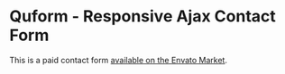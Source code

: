 # Quform - Responsive Ajax Contact Form

This is a paid contact form [available on the Envato Market](https://codecanyon.net/item/quform-responsive-ajax-contact-form/148273).
